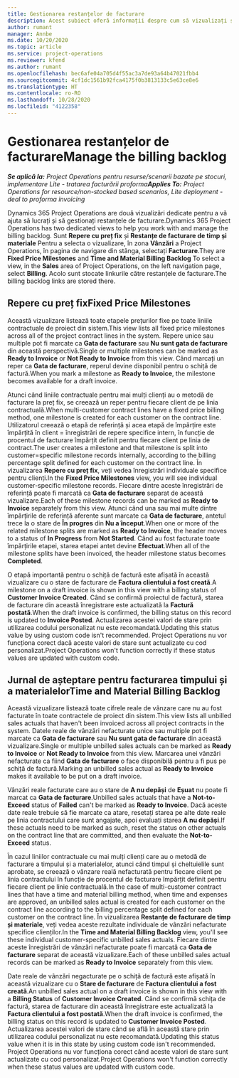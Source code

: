```yaml
---
title: Gestionarea restanțelor de facturare
description: Acest subiect oferă informații despre cum să vizualizați și să lucrați cu restanțele de facturare în Project Operations.
author: rumant
manager: Annbe
ms.date: 10/20/2020
ms.topic: article
ms.service: project-operations
ms.reviewer: kfend
ms.author: rumant
ms.openlocfilehash: bec6afe04a705d4f55ac3a7de93a64b47021fbb4
ms.sourcegitcommit: 4cf1dc1561b92fca4175f0b3813133c5e63ce8e6
ms.translationtype: HT
ms.contentlocale: ro-RO
ms.lasthandoff: 10/28/2020
ms.locfileid: "4122358"
---
```

# <a name="manage-the-billing-backlog"></a><span data-ttu-id="86782-103">Gestionarea restanțelor de facturare</span><span class="sxs-lookup"><span data-stu-id="86782-103">Manage the billing backlog</span></span>

<span data-ttu-id="86782-104">_**Se aplică la:** Project Operations pentru resurse/scenarii bazate pe stocuri, implementare Lite - tratarea facturării proforma_</span><span class="sxs-lookup"><span data-stu-id="86782-104">_**Applies To:** Project Operations for resource/non-stocked based scenarios, Lite deployment - deal to proforma invoicing_</span></span>

<span data-ttu-id="86782-105">Dynamics 365 Project Operations are două vizualizări dedicate pentru a vă ajuta să lucrați și să gestionați restanțele de facturare.</span><span class="sxs-lookup"><span data-stu-id="86782-105">Dynamics 365 Project Operations has two dedicated views to help you work with and manage the billing backlog.</span></span> <span data-ttu-id="86782-106">Sunt **Repere cu preț fix** și **Restanțe de facturare de timp și materiale** Pentru a selecta o vizualizare, în zona **Vânzări** a Project Operations, în pagina de navigare din stânga, selectați **Facturare**.</span><span class="sxs-lookup"><span data-stu-id="86782-106">They are **Fixed Price Milestones** and **Time and Material Billing Backlog** To select a view, in the **Sales** area of Project Operations, on the left navigation page, select **Billing**.</span></span> <span data-ttu-id="86782-107">Acolo sunt stocate linkurile către restanțele de facturare.</span><span class="sxs-lookup"><span data-stu-id="86782-107">The billing backlog links are stored there.</span></span>

## <a name="fixed-price-milestones"></a><span data-ttu-id="86782-108">Repere cu preț fix</span><span class="sxs-lookup"><span data-stu-id="86782-108">Fixed Price Milestones</span></span>

<span data-ttu-id="86782-109">Această vizualizare listează toate etapele prețurilor fixe pe toate liniile contractuale de proiect din sistem.</span><span class="sxs-lookup"><span data-stu-id="86782-109">This view lists all fixed price milestones across all of the project contract lines in the system.</span></span> <span data-ttu-id="86782-110">Repere unice sau multiple pot fi marcate ca **Gata de facturare** sau **Nu sunt gata de facturare** din această perspectivă.</span><span class="sxs-lookup"><span data-stu-id="86782-110">Single or multiple milestones can be marked as **Ready to Invoice** or **Not Ready to Invoice** from this view.</span></span> <span data-ttu-id="86782-111">Când marcați un reper ca **Gata de facturare**, reperul devine disponibil pentru o schiță de factură.</span><span class="sxs-lookup"><span data-stu-id="86782-111">When you mark a milestone as **Ready to Invoice**, the milestone becomes available for a draft invoice.</span></span>

<span data-ttu-id="86782-112">Atunci când liniile contractuale pentru mai mulți clienți au o metodă de facturare la preț fix, se creează un reper pentru fiecare client de pe linia contractuală.</span><span class="sxs-lookup"><span data-stu-id="86782-112">When multi-customer contract lines have a fixed price billing method, one milestone is created for each customer on the contract line.</span></span> <span data-ttu-id="86782-113">Utilizatorul creează o etapă de referință și acea etapă de împărțire este împărțită în client = înregistrări de repere specifice intern, în funcție de procentul de facturare împărțit definit pentru fiecare client pe linia de contract.</span><span class="sxs-lookup"><span data-stu-id="86782-113">The user creates a milestone and that milestone is split into customer=specific milestone records internally, according to the billing percentage split defined for each customer on the contract line.</span></span> <span data-ttu-id="86782-114">În vizualizarea **Repere cu preț fix**, veți vedea înregistrări individuale specifice pentru clienți.</span><span class="sxs-lookup"><span data-stu-id="86782-114">In the **Fixed Price Milestones** view, you will see individual customer-specific milestone records.</span></span> <span data-ttu-id="86782-115">Fiecare dintre aceste înregistrări de referință poate fi marcată ca **Gata de facturare** separat de această vizualizare.</span><span class="sxs-lookup"><span data-stu-id="86782-115">Each of these milestone records can be marked as **Ready to Invoice** separately from this view.</span></span> <span data-ttu-id="86782-116">Atunci când una sau mai multe dintre împărțirile de referință aferente sunt marcate ca **Gata de facturare**, antetul trece la o stare de **În progres** din **Nu a început**.</span><span class="sxs-lookup"><span data-stu-id="86782-116">When one or more of the related milestone splits are marked as **Ready to Invoice**, the header moves to a status of **In Progress** from **Not Started**.</span></span> <span data-ttu-id="86782-117">Când au fost facturate toate împărțirile etapei, starea etapei antet devine **Efectuat**.</span><span class="sxs-lookup"><span data-stu-id="86782-117">When all of the milestone splits have been invoiced, the header milestone status becomes **Completed**.</span></span>

<span data-ttu-id="86782-118">O etapă importantă pentru o schiță de factură este afișată în această vizualizare cu o stare de facturare de **Factura clientului a fost creată**.</span><span class="sxs-lookup"><span data-stu-id="86782-118">A milestone on a draft invoice is shown in this view with a billing status of **Customer Invoice Created**.</span></span> <span data-ttu-id="86782-119">Când se confirmă proiectul de factură, starea de facturare din această înregistrare este actualizată la **Factură postată**.</span><span class="sxs-lookup"><span data-stu-id="86782-119">When the draft invoice is confirmed, the billing status on this record is updated to **Invoice Posted**.</span></span> <span data-ttu-id="86782-120">Actualizarea acestei valori de stare prin utilizarea codului personalizat nu este recomandată.</span><span class="sxs-lookup"><span data-stu-id="86782-120">Updating this status value by using custom code isn't recommended.</span></span> <span data-ttu-id="86782-121">Project Operations nu vor funcționa corect dacă aceste valori de stare sunt actualizate cu cod personalizat.</span><span class="sxs-lookup"><span data-stu-id="86782-121">Project Operations won't function correctly if these status values are updated with custom code.</span></span>

## <a name="time-and-material-billing-backlog"></a><span data-ttu-id="86782-122">Jurnal de așteptare pentru facturarea timpului și a materialelor</span><span class="sxs-lookup"><span data-stu-id="86782-122">Time and Material Billing Backlog</span></span>

<span data-ttu-id="86782-123">Această vizualizare listează toate cifrele reale de vânzare care nu au fost facturate în toate contractele de proiect din sistem.</span><span class="sxs-lookup"><span data-stu-id="86782-123">This view lists all unbilled sales actuals that haven't been invoiced across all project contracts in the system.</span></span> <span data-ttu-id="86782-124">Datele reale de vânzări nefacturate unice sau multiple pot fi marcate ca **Gata de facturare** sau **Nu sunt gata de facturare** din această vizualizare.</span><span class="sxs-lookup"><span data-stu-id="86782-124">Single or multiple unbilled sales actuals can be marked as **Ready to Invoice** or **Not Ready to Invoice** from this view.</span></span> <span data-ttu-id="86782-125">Marcarea unei vânzări nefacturate ca fiind **Gata de facturare** o face disponibilă pentru a fi pus pe schiță de factură.</span><span class="sxs-lookup"><span data-stu-id="86782-125">Marking an unbilled sales actual as **Ready to Invoice** makes it available to be put on a draft invoice.</span></span>

<span data-ttu-id="86782-126">Vânzări reale facturate care au o stare de **A nu depăși** de **Eșuat** nu poate fi marcat ca **Gata de facturare**.</span><span class="sxs-lookup"><span data-stu-id="86782-126">Unbilled sales actuals that have a **Not-to-Exceed** status of **Failed** can't be marked as **Ready to Invoice**.</span></span> <span data-ttu-id="86782-127">Dacă aceste date reale trebuie să fie marcate ca atare, resetați starea pe alte date reale pe linia contractului care sunt angajate, apoi evaluați starea **A nu depăși**.</span><span class="sxs-lookup"><span data-stu-id="86782-127">If these actuals need to be marked as such, reset the status on other actuals on the contract line that are committed, and then evaluate the **Not-to-Exceed** status.</span></span>

<span data-ttu-id="86782-128">În cazul liniilor contractuale cu mai mulți clienți care au o metodă de facturare a timpului și a materialelor, atunci când timpul și cheltuielile sunt aprobate, se creează o vânzare reală nefacturată pentru fiecare client pe linia contractului în funcție de procentul de facturare împărțit definit pentru fiecare client pe linie contractuală.</span><span class="sxs-lookup"><span data-stu-id="86782-128">In the case of multi-customer contract lines that have a time and material billing method, when time and expenses are approved, an unbilled sales actual is created for each customer on the contract line according to the billing percentage split defined for each customer on the contract line.</span></span> <span data-ttu-id="86782-129">În vizualizarea **Restanțe de facturare de timp și materiale**, veți vedea aceste rezultate individuale de vânzări nefacturate specifice clienților.</span><span class="sxs-lookup"><span data-stu-id="86782-129">In the **Time and Material Billing Backlog** view, you'll see these individual customer-specific unbilled sales actuals.</span></span> <span data-ttu-id="86782-130">Fiecare dintre aceste înregistrări de vânzări nefacturate poate fi marcată ca **Gata de facturare** separat de această vizualizare.</span><span class="sxs-lookup"><span data-stu-id="86782-130">Each of these unbilled sales actual records can be marked as **Ready to Invoice** separately from this view.</span></span>

<span data-ttu-id="86782-131">Date reale de vânzări negacturate pe o schiță de factură este afișată în această vizualizare cu o **Stare de facturare** de **Factura clientului a fost creată**.</span><span class="sxs-lookup"><span data-stu-id="86782-131">An unbilled sales actual on a draft invoice is shown in this view with a **Billing Status** of **Customer Invoice Created**.</span></span> <span data-ttu-id="86782-132">Când se confirmă schița de factură, starea de facturare din această înregistrare este actualizată la **Factura clientului a fost postată**.</span><span class="sxs-lookup"><span data-stu-id="86782-132">When the draft invoice is confirmed, the billing status on this record is updated to **Customer Invoice Posted**.</span></span> <span data-ttu-id="86782-133">Actualizarea acestei valori de stare când se află în această stare prin utilizarea codului personalizat nu este recomandată.</span><span class="sxs-lookup"><span data-stu-id="86782-133">Updating this status value when it is in this state by using custom code isn't recommended.</span></span> <span data-ttu-id="86782-134">Project Operations nu vor funcționa corect când aceste valori de stare sunt actualizate cu cod personalizat.</span><span class="sxs-lookup"><span data-stu-id="86782-134">Project Operations won't function correctly when these status values are updated with custom code.</span></span>
